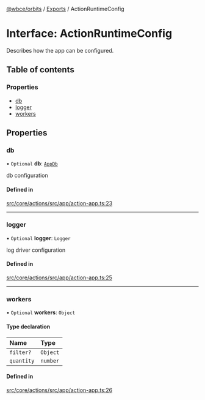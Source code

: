 [@wbce/orbits](../README.md) / [Exports](../modules.md) / ActionRuntimeConfig

# Interface: ActionRuntimeConfig

Describes how the app can be configured.

## Table of contents

### Properties

- [db](ActionRuntimeConfig.md#db)
- [logger](ActionRuntimeConfig.md#logger)
- [workers](ActionRuntimeConfig.md#workers)

## Properties

### db

• `Optional` **db**: [`AppDb`](AppDb.md)

db configuration

#### Defined in

[src/core/actions/src/app/action-app.ts:23](https://github.com/LaWebcapsule/orbits/blob/a1dfd88/src/core/actions/src/app/action-app.ts#L23)

___

### logger

• `Optional` **logger**: `Logger`

log driver configuration

#### Defined in

[src/core/actions/src/app/action-app.ts:25](https://github.com/LaWebcapsule/orbits/blob/a1dfd88/src/core/actions/src/app/action-app.ts#L25)

___

### workers

• `Optional` **workers**: `Object`

#### Type declaration

| Name | Type |
| :------ | :------ |
| `filter?` | `Object` |
| `quantity` | `number` |

#### Defined in

[src/core/actions/src/app/action-app.ts:26](https://github.com/LaWebcapsule/orbits/blob/a1dfd88/src/core/actions/src/app/action-app.ts#L26)
